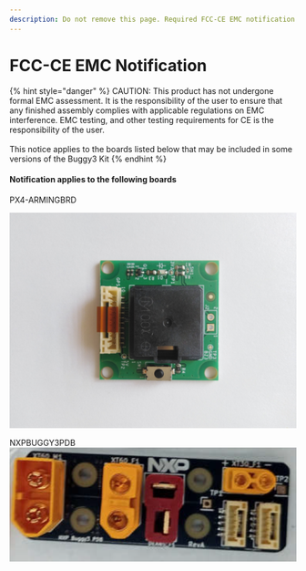 ```yaml
---
description: Do not remove this page. Required FCC-CE EMC notification for end users
---
```


# FCC-CE EMC Notification

{% hint style="danger" %}
CAUTION: This product has not undergone formal EMC assessment. It is the responsibility of the user to ensure that any finished assembly complies with applicable regulations on EMC interference. EMC testing, and other testing requirements for CE is the responsibility of the user.\
\
This notice applies to the boards listed below that may be included in some versions of the Buggy3 Kit
{% endhint %}

#### Notification applies to the following boards

PX4-ARMINGBRD

![](<../.gitbook/assets/MicrosoftTeams-image (11).png>)

NXPBUGGY3PDB \
![](<../.gitbook/assets/MicrosoftTeams-image (8).png>)
